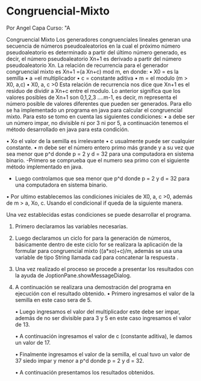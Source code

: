 # Congruencial-Mixto
Por Angel Capa Curso: "A

Congruencial Mixto
Los generadores congruenciales lineales generan una secuencia de números pseudoaleatorios en la cual el próximo número pseudoaleatorio es determinado a partir del último número generado, es decir, el número pseudoaleatorio Xn+1 es derivado a partir del número pseudoaleatorio Xn.
La relación de recurrencia para el generador congruencial mixto es Xn+1 =(a Xn+c) mod m, en donde: 
      • X0 = es la semilla 
      • a =el multiplicador 
      • c = constante aditiva 
      • m = el modulo (m > X0, a,c)
      • X0, a, c >0 
Esta relación de recurrencia nos dice que Xn+1 es el residuo de dividir a Xn+c entre el modulo. Lo anterior significa que los valores posibles de Xn+1 son 0,1,2,3 ....m-1, es decir, m representa el número posible de valores diferentes que pueden ser generados. 
Para ello se ha implementado un programa en java para calcular el congruencial mixto.
Para esto se tomo en cuenta las siguientes condiciones:
• a debe ser un número impar, no divisible ni por 3 ni por 5, a continuación tenemos el método desarrollado en java para esta condición.









• Xo el valor de la semilla es irrelevante
• c usualmente puede ser cualquier constante.
• m debe ser el número entero primo más grande y a su vez que sea menor que p^d donde p = 2 y d = 32 para una computadora en sistema binario.
-Primero se comprueba que el numero sea primo con el siguiente método implementado en java.











- Luego controlamos que sea menor que  p^d donde p = 2 y d = 32 para una computadora en sistema binario.


• Por ultimo establecemos las condiciones iniciales de X0, a, c  >0, además de m > a, Xo, c. Usando el condicional if queda de la siguiente manera.




Una vez establecidas estas condiciones se puede desarrollar el programa.
1. Primero declaramos las variables necesarias.








2. Luego declaramos un ciclo for para la generación de números, básicamente dentro de este ciclo for se realizara la aplicación de la formular para congruencial mixto ((a*xo)+c)/m, además se usa una variable de tipo String llamada cad para concatenar la respuesta .












3. Una vez realizado el proceso se procede a presentar los resultados con la ayuda de JoptionPane.showMessageDialog.







4. A continuación se realizara una demostración del programa en ejecución con el resultado obtenido.
    • Primero ingresamos el valor de la semilla en este caso sera de 5.
      








    • Luego ingresamos el valor del multiplicador este debe ser impar, además de no ser divisible para 3 y 5 en este caso ingresamos el valor de 13.  






    • A continuación ingresamos el valor de c (constante aditiva), le damos un valor de 17.








    • Finalmente ingresamos el valor de la semilla, el cual tuvo un valor de 37 siedo impar y menor a  p^d donde p = 2 y d = 32.







    • A continuación presentamos los resultados obtenidos.
      

